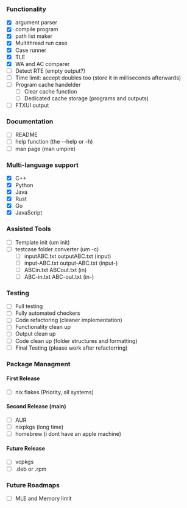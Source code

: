 ### Functionality
- [x] argument parser
- [x] compile program
- [x] path list maker
- [x] Multithread run case
- [x] Case runner
- [x] TLE
- [x] WA and AC comparer
- [ ] Detect RTE (empty output?)
- [ ] Time limit: accept doubles too (store it in milliseconds afterwards)
- [ ] Program cache handelder
    - [ ] Clear cache function
    - [ ] Dedicated cache storage (programs and outputs)
- [ ] FTXUI output

### Documentation
- [ ] README
- [ ] help function (the --help or -h)
- [ ] man page (man umpire)

### Multi-language support
- [x] C++
- [x] Python
- [x] Java
- [x] Rust
- [x] Go
- [x] JavaScript

### Assisted Tools
- [ ] Template init (um init)
- [ ] testcase folder converter (um -c)
    - [ ] inputABC.txt outputABC.txt (input)
    - [ ] input-ABC.txt output-ABC.txt (input-) 
    - [ ] ABCin.txt ABCout.txt (in)
    - [ ] ABC-in.txt ABC-out.txt (in-)

### Testing
- [ ] Full testing
- [ ] Fully automated checkers
- [ ] Code refactoring (cleaner implementation)
- [ ] Functionality clean up
- [ ] Output clean up
- [ ] Code clean up (folder structures and formatting)
- [ ] Final Testing (please work after refactorring)

### Package Managment
#### First Release
- [ ] nix flakes (Priority, all systems)

#### Second Release (main)
- [ ] AUR
- [ ] nixpkgs (long time)
- [ ] homebrew (i dont have an apple machine)

#### Future Release
- [ ] vcpkgs
- [ ] .deb or .rpm

### Future Roadmaps
- [ ] MLE and Memory limit
